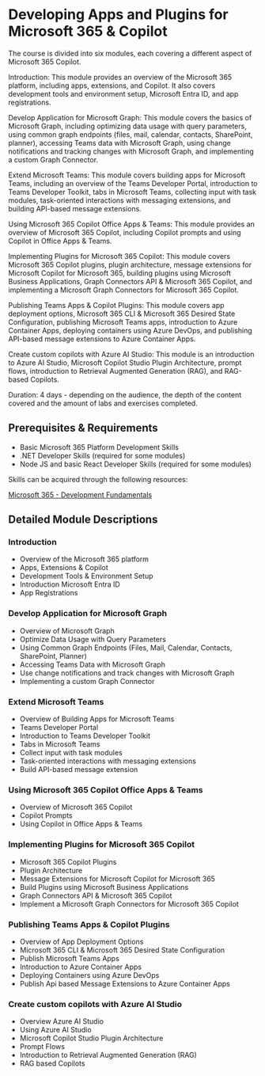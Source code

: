# Developing Apps and Plugins for Microsoft 365 & Copilot

The course is divided into six modules, each covering a different aspect of Microsoft 365 Copilot. 

Introduction: This module provides an overview of the Microsoft 365 platform, including apps, extensions, and Copilot. It also covers development tools and environment setup, Microsoft Entra ID, and app registrations.

Develop Application for Microsoft Graph: This module covers the basics of Microsoft Graph, including optimizing data usage with query parameters, using common graph endpoints (files, mail, calendar, contacts, SharePoint, planner), accessing Teams data with Microsoft Graph, using change notifications and tracking changes with Microsoft Graph, and implementing a custom Graph Connector.

Extend Microsoft Teams: This module covers building apps for Microsoft Teams, including an overview of the Teams Developer Portal, introduction to Teams Developer Toolkit, tabs in Microsoft Teams, collecting input with task modules, task-oriented interactions with messaging extensions, and building API-based message extensions.

Using Microsoft 365 Copilot Office Apps & Teams: This module provides an overview of Microsoft 365 Copilot, including Copilot prompts and using Copilot in Office Apps & Teams.

Implementing Plugins for Microsoft 365 Copilot: This module covers Microsoft 365 Copilot plugins, plugin architecture, message extensions for Microsoft Copilot for Microsoft 365, building plugins using Microsoft Business Applications, Graph Connectors API & Microsoft 365 Copilot, and implementing a Microsoft Graph Connectors for Microsoft 365 Copilot.

Publishing Teams Apps & Copilot Plugins: This module covers app deployment options, Microsoft 365 CLI & Microsoft 365 Desired State Configuration, publishing Microsoft Teams apps, introduction to Azure Container Apps, deploying containers using Azure DevOps, and publishing API-based message extensions to Azure Container Apps.

Create custom copilots with Azure AI Studio: This module is an introduction to Azure AI Studio, Microsoft Copilot Studio Plugin Architecture, prompt flows, introduction to Retrieval Augmented Generation (RAG), and RAG-based Copilots. 

Duration: 4 days - depending on the audience, the depth of the content covered and the amount of labs and exercises completed.

## Prerequisites & Requirements

- Basic Microsoft 365 Platform Development Skills
- .NET Developer Skills (required for some modules)
- Node JS and basic React Developer Skills (required for some modules)

Skills can be acquired through the following resources:

[Microsoft 365 - Development Fundamentals](http://<URL_TO_CLASS>)

## Detailed Module Descriptions

### Introduction

- Overview of the Microsoft 365 platform
- Apps, Extensions & Copilot
- Development Tools & Environment Setup
- Introduction Microsoft Entra ID
- App Registrations

### Develop Application for Microsoft Graph

- Overview of Microsoft Graph
- Optimize Data Usage with Query Parameters
- Using Common Graph Endpoints (Files, Mail, Calendar, Contacts, SharePoint, Planner)
- Accessing Teams Data with Microsoft Graph
- Use change notifications and track changes with Microsoft Graph
- Implementing a custom Graph Connector

### Extend Microsoft Teams

- Overview of Building Apps for Microsoft Teams
- Teams Developer Portal
- Introduction to Teams Developer Toolkit
- Tabs in Microsoft Teams
- Collect input with task modules
- Task-oriented interactions with messaging extensions
- Build API-based message extension

### Using Microsoft 365 Copilot Office Apps & Teams

- Overview of Microsoft 365 Copilot 
- Copilot Prompts
- Using Copilot in Office Apps & Teams

### Implementing Plugins for Microsoft 365 Copilot

- Microsoft 365 Copilot Plugins
- Plugin Architecture
- Message Extensions for Microsoft Copilot for Microsoft 365
- Build Plugins using Microsoft Business Applications
- Graph Connectors API & Microsoft 365 Copilot
- Implement a Microsoft Graph Connectors for Microsoft 365 Copilot

### Publishing Teams Apps & Copilot Plugins

- Overview of App Deployment Options
- Microsoft 365 CLI & Microsoft 365 Desired State Configuration
- Publish Microsoft Teams Apps
- Introduction to Azure Container Apps
- Deploying Containers using Azure DevOps
- Publish Api based Message Extensions to Azure Container Apps

### Create custom copilots with Azure AI Studio

- Overview Azure AI Studio
- Using Azure AI Studio
- Microsoft Copilot Studio Plugin Architecture
- Prompt Flows
- Introduction to Retrieval Augmented Generation (RAG)
- RAG based Copilots